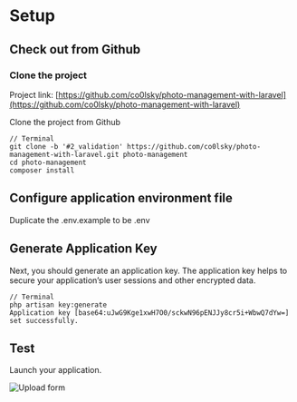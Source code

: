 # Setup

## Check out from Github

### Clone the project

Project link: [https://github.com/co0lsky/photo-management-with-laravel](https://github.com/co0lsky/photo-management-with-laravel)

Clone the project from Github
~~~
// Terminal
git clone -b '#2_validation' https://github.com/co0lsky/photo-management-with-laravel.git photo-management
cd photo-management
composer install
~~~

## Configure application environment file

Duplicate the .env.example to be .env
## Generate Application Key

Next, you should generate an application key. The application key helps to secure your application’s user sessions and other encrypted data.
~~~
// Terminal
php artisan key:generate
Application key [base64:uJwG9Kge1xwH7O0/sckwN96pENJJy8cr5i+WbwQ7dYw=] set successfully.
~~~

## Test

Launch your application. 


![Upload form](http://iteachyouhowtocode.com/wp-content/uploads/2017/09/validation-1.png)
